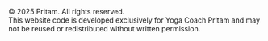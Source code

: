 © 2025 Pritam. All rights reserved.  
This website code is developed exclusively for Yoga Coach Pritam and may not be reused or redistributed without written permission.
